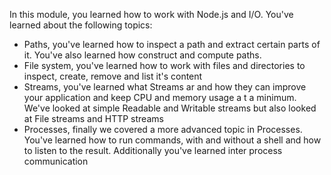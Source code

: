 In this module, you learned how to work with Node.js and I/O. You've learned about the following topics:

- Paths, you've learned how to inspect a path and extract certain parts of it. You've also learned how construct and compute paths.
- File system, you've learned how to work with files and directories to inspect, create, remove and list it's content
- Streams, you've learned what Streams ar and how they can improve your application and keep CPU and memory usage a t a minimum. We've looked at simple Readable and Writable streams but also looked at File streams and HTTP streams
- Processes, finally we covered a more advanced topic in Processes. You've learned how to run commands, with and without a shell and how to listen to the result. Additionally you've learned inter process communication